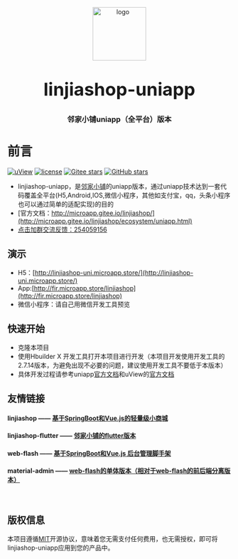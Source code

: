 <p align="center">
    <img alt="logo" src="http://microapp.gitee.io/linjiashop/logo.jpg" width="120" height="120" style="margin-bottom: 10px;">
</p>
<h3 align="center" style="margin: 30px 0 30px;font-weight: bold;font-size:40px;">linjiashop-uniapp</h3>
<h3 align="center">邻家小铺uniapp（全平台）版本</h3>


 # 前言

[![uView](https://img.shields.io/badge/uView-1.7.3-brightgreen)](https://www.uviewui.com/)
[![license](https://img.shields.io/github/license/mashape/apistatus.svg)](https://github.com/enilu/linjiashop/blob/master/LICENSE)
[![Gitee stars](https://gitee.com/microapp/linjiashop-uniapp/badge/star.svg?theme=social)](https://gitee.com/microapp/linjiashop-uniapp)
[![GitHub stars](https://img.shields.io/github/stars/microapp-store/linjiashop-uniapp.svg?style=social&label=Stars)](https://github.com/microapp-store/linjiashop-uniapp)

 
- linjiashop-uniapp，是[邻家小铺](http://microapp.gitee.io/linjiashop/)的uniapp版本，通过uniapp技术达到一套代码覆盖全平台(H5,Android,IOS,微信小程序，其他如支付宝，qq，头条小程序也可以通过简单的适配实现)的目的
- [官方文档：http://microapp.gitee.io/linjiashop/](http://microapp.gitee.io/linjiashop/ecosystem/uniapp.html)
- [点击加群交流反馈：254059156](http://qm.qq.com/cgi-bin/qm/qr?k=EEHjlB4XyM-Kh2eMCbRPRoT38-V3au0T&authKey=NE856fZKPJLjtJTwOA1MlWWtcATVwT4e3zhjCOHeye8am2posApW%2Fw%3D%3D&group_code=254059156)

## 演示

- H5：[http://linjiashop-uni.microapp.store/](http://linjiashop-uni.microapp.store/)
- App:[http://fir.microapp.store/linjiashop](http://fir.microapp.store/linjiashop)
- 微信小程序：请自己用微信开发工具预览

## 快速开始
- 克隆本项目
- 使用Hbuilder X 开发工具打开本项目进行开发（本项目开发使用开发工具的2.7.14版本，为避免出现不必要的问题，建议使用开发工具不要低于本版本）
- 具体开发过程请参考uniapp[官方文档](https://uniapp.dcloud.io/)和uView的[官方文档](https://www.uviewui.com/)

## 友情链接

#### **linjiashop** —— [基于SpringBoot和Vue.js的轻量级小商城](http://microapp.gitee.io/linjiashop/)

#### **linjiashop-flutter** —— [邻家小铺的flutter版本](https://gitee.com/microapp/linjiashop-flutter)

#### **web-flash** —— [基于SpringBoot和Vue.js 后台管理脚手架](https://enilu.gitee.io/web-flash/)

#### **material-admin** —— [web-flash的单体版本（相对于web-flash的前后端分离版本）](https://enilu.gitee.io/material-admin/)
<br>
 
 
## 版权信息
本项目遵循[MIT](https://en.wikipedia.org/wiki/MIT_License)开源协议，意味着您无需支付任何费用，也无需授权，即可将linjiashop-uniapp应用到您的产品中。
